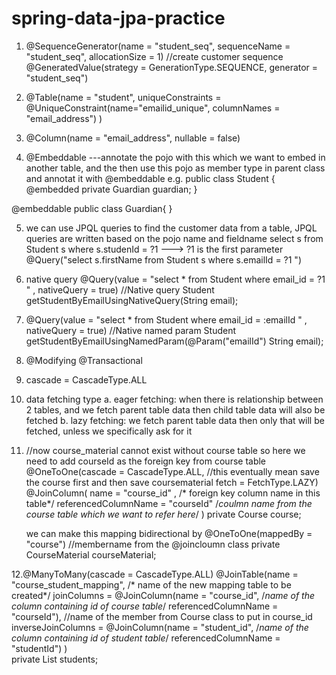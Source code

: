 # spring-data-jpa-practice
1. @SequenceGenerator(name = "student_seq", sequenceName = "student_seq", allocationSize = 1)    //create customer sequence
   @GeneratedValue(strategy = GenerationType.SEQUENCE, generator = "student_seq")
   
2. @Table(name = "student", uniqueConstraints = @UniqueConstraint(name="emailid_unique", columnNames = "email_address") )

3. 	@Column(name = "email_address", nullable = false)

4. @Embeddable  ---annotate the pojo with this which we want to embed in another table, and the then use this pojo as member type in parent class and annotat it with @embeddable
e.g.
public class Student {
	@embedded
	private Guardian guardian;
	}

@embeddable
public class Guardian{
}

5. we can use JPQL queries to find the customer data from a table, JPQL queries are written based on the pojo name and fieldname
select s from Student s where s.studenId = ?1     ---> ?1 is the first parameter
@Query("select s.firstName from Student s where s.emailId = ?1 ") 

6. native query
@Query(value = "select * from Student where email_id = ?1 " , nativeQuery = true)    //Native query
	Student getStudentByEmailUsingNativeQuery(String email);
	
7. @Query(value = "select * from Student where email_id = :emailId " , nativeQuery = true)    //Native named param
	Student getStudentByEmailUsingNamedParam(@Param("emailId") String email);
	
8. @Modifying
	@Transactional
	
9. cascade = CascadeType.ALL

10. data fetching type
a. eager fetching: when there is relationship between 2 tables, and we fetch parent table data then child table data will also be fetched
b. lazy fetching: we fetch parent table data then only that will be fetched, unless we specifically ask for it

11. //now course_material cannot exist without course table so here we need to add courseId as the foreign key from course table
	@OneToOne(cascade = CascadeType.ALL, //this eventually mean save the course first and then save coursematerial
			fetch = FetchType.LAZY)  
	@JoinColumn(
			name = "course_id" ,    /* foreign key column name in this table*/
			referencedColumnName = "courseId"  /*coulmn name from the course table which we want to refer here*/
	)
	private Course course;
	
	we can make this mapping bidirectional by 
	@OneToOne(mappedBy = "course") //membername from the @joincloumn class
	private CourseMaterial courseMaterial;
	
12.@ManyToMany(cascade = CascadeType.ALL)
	@JoinTable(name = "course_student_mapping",   /* name of the new mapping table to be created*/
	joinColumns = @JoinColumn(name = "course_id",    /*name of the column containing id of course table*/
			referencedColumnName = "courseId"),     //name of the member from Course class to put in course_id
	inverseJoinColumns = @JoinColumn(name = "student_id",  /*name of the column containing id of student table*/
			referencedColumnName = "studentId")
	)              
	private List<Student> students;